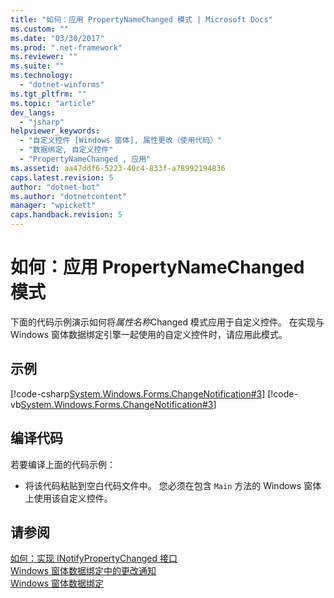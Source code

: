 ```yaml
---
title: "如何：应用 PropertyNameChanged 模式 | Microsoft Docs"
ms.custom: ""
ms.date: "03/30/2017"
ms.prod: ".net-framework"
ms.reviewer: ""
ms.suite: ""
ms.technology: 
  - "dotnet-winforms"
ms.tgt_pltfrm: ""
ms.topic: "article"
dev_langs: 
  - "jsharp"
helpviewer_keywords: 
  - "自定义控件 [Windows 窗体], 属性更改（使用代码）"
  - "数据绑定, 自定义控件"
  - "PropertyNameChanged , 应用"
ms.assetid: aa47ddf6-5223-40c4-833f-a78992194836
caps.latest.revision: 5
author: "dotnet-bot"
ms.author: "dotnetcontent"
manager: "wpickett"
caps.handback.revision: 5
---
```

# 如何：应用 PropertyNameChanged 模式
下面的代码示例演示如何将*属性名称*Changed 模式应用于自定义控件。  在实现与 Windows 窗体数据绑定引擎一起使用的自定义控件时，请应用此模式。  
  
## 示例  
 [!code-csharp[System.Windows.Forms.ChangeNotification#3](../../../samples/snippets/csharp/VS_Snippets_Winforms/System.Windows.Forms.ChangeNotification/CS/Form1.cs#3)]
 [!code-vb[System.Windows.Forms.ChangeNotification#3](../../../samples/snippets/visualbasic/VS_Snippets_Winforms/System.Windows.Forms.ChangeNotification/VB/Form1.vb#3)]  
  
## 编译代码  
 若要编译上面的代码示例：  
  
-   将该代码粘贴到空白代码文件中。  您必须在包含 `Main` 方法的 Windows 窗体上使用该自定义控件。  
  
## 请参阅  
 [如何：实现 INotifyPropertyChanged 接口](../../../docs/framework/winforms/how-to-implement-the-inotifypropertychanged-interface.md)   
 [Windows 窗体数据绑定中的更改通知](../../../docs/framework/winforms/change-notification-in-windows-forms-data-binding.md)   
 [Windows 窗体数据绑定](../../../docs/framework/winforms/windows-forms-data-binding.md)